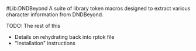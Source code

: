 #Lib:DNDBeyond
A suite of library token macros designed to extract various character
information from DNDBeyond.

TODO: The rest of this
- Details on rehydrating back into rptok file
- "Installation" instructions
